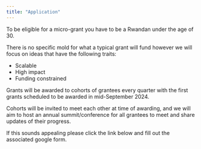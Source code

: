 ```yaml
---
title: "Application"
---
```


To be eligible for a micro-grant you have to be a Rwandan under the age of 30. 

There is no specific mold for what a typical grant will fund however we will focus on ideas that have the following traits:
- Scalable
- High impact 
- Funding constrained 

Grants will be awarded to cohorts of grantees every quarter with the first grants scheduled to be awarded in mid-September 2024. 

Cohorts will be invited to meet each other at time of awarding, and we will aim to host an annual summit/conference for all grantees to meet and share updates of their progress. 

If this sounds appealing please click the link below and fill out the associated google form. 

